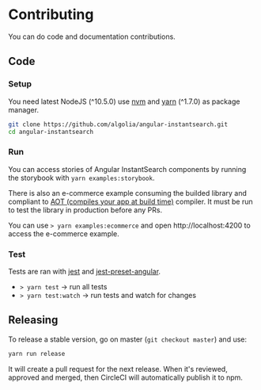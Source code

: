 # Contributing

You can do code and documentation contributions.

## Code

### Setup

You need latest NodeJS (^10.5.0) use [nvm](https://github.com/creationix/nvm) and [yarn](https://yarnpkg.com/en/docs/install#alternatives-stable) (^1.7.0) as package manager.

```sh
git clone https://github.com/algolia/angular-instantsearch.git
cd angular-instantsearch
```

### Run

You can access stories of Angular InstantSearch components by running the storybook with `yarn examples:storybook`.

There is also an e-commerce example consuming the builded library and compliant to [AOT (compiles your app at build time)](https://angular.io/guide/aot-compiler) compiler. It must be run to test the library in production before any PRs.

You can use `> yarn examples:ecommerce` and open http://localhost:4200 to access the e-commerce example.

### Test

Tests are ran with [jest](https://facebook.github.io/jest/) and [jest-preset-angular](https://github.com/thymikee/jest-preset-angular).

- `> yarn test` -> run all tests
- `> yarn test:watch` -> run tests and watch for changes

## Releasing

To release a stable version, go on master (`git checkout master`) and use:

```sh
yarn run release
```

It will create a pull request for the next release. When it's reviewed, approved and merged, then CircleCI will automatically publish it to npm.
